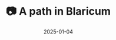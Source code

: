 ---
title: '📷 A path in Blaricum'
date: '2025-01-04'
image: 'https://cdn.diblasio.social/static/photos/2025/20250104_155658.jpg'
thumbnail: 'https://cdn.diblasio.social/static/photos/2025/thumbnails/20250104_155658.jpg'
alt_text: "A path winding through a wooded area in Kinderboerderij Warande, Blaricum, Netherlands."
tags:
  - "#Photography"
  - "#Netherlands"
  - "#Blaricum"
  - "#Nature"
  - "#Scenery"
  - "#Pathway"
  - "#Fujifilm"
  - "#NaturePhotography"
  - "#Landscape"
  - "#FujiFilmXT20"
description: ''
created_date: '2025-01-04'
location: "Kinderboerderij Warande, Het Harde, Bijvanck (Blaricum), Blaricum, Noord-Holland, Nederland, 1276 DA, Nederland"
exif_data: "FUJIFILM X-T20 XF27mmF2.8 (1/150 | f/7.1 | ISO 400)"
draft: false
---